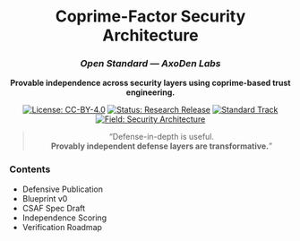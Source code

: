 <div align="center">

# Coprime-Factor Security Architecture  
### *Open Standard — AxoDen Labs*

**Provable independence across security layers using coprime-based trust engineering.**

[![License: CC-BY-4.0](https://img.shields.io/badge/license-CC--BY--4.0-blue)]()
[![Status: Research Release](https://img.shields.io/badge/status-Research%20V0-yellow)]()
[![Standard Track](https://img.shields.io/badge/track-Open%20Standard-6f42c1)]()
[![Field: Security Architecture](https://img.shields.io/badge/domain-Cybersecurity-green)]()

> “Defense-in-depth is useful.  
> **Provably independent defense layers are transformative.**”

</div>

### Contents
- Defensive Publication  
- Blueprint v0  
- CSAF Spec Draft  
- Independence Scoring  
- Verification Roadmap

